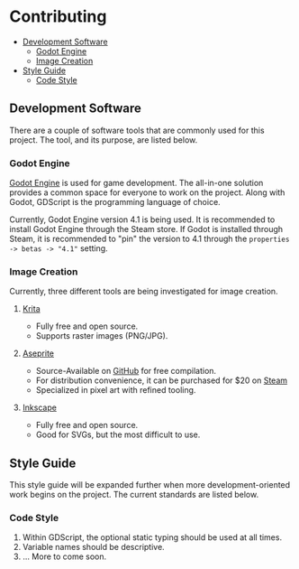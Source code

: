 # Contributing

- [Development Software](#development-software)
    - [Godot Engine](#godot-engine)
    - [Image Creation](#image-creation)
- [Style Guide](#style-guide)
    - [Code Style](#code-style)

## Development Software

There are a couple of software tools that are commonly used for this project. The tool, and its purpose, are listed
below.

### Godot Engine

[Godot Engine](https://godotengine.org/) is used for game development. The all-in-one solution provides a common 
space for everyone to work on the project. Along with Godot, GDScript is the programming language of choice.

Currently, Godot Engine version 4.1 is being used. It is recommended to install Godot Engine through the Steam store.
If Godot is installed through Steam, it is recommended to "pin" the version to 4.1 through the 
`properties -> betas -> "4.1"` setting.

### Image Creation

Currently, three different tools are being investigated for image creation.

1. [Krita](https://krita.org/en/)

    - Fully free and open source.
    - Supports raster images (PNG/JPG).

2. [Aseprite](https://www.aseprite.org/)

    - Source-Available on [GitHub](https://github.com/aseprite/aseprite) for free compilation.
    - For distribution convenience, it can be purchased for $20 on
        [Steam](https://store.steampowered.com/app/431730/Aseprite/)
    - Specialized in pixel art with refined tooling.

3. [Inkscape](https://inkscape.org/)

    - Fully free and open source.
    - Good for SVGs, but the most difficult to use.

## Style Guide

This style guide will be expanded further when more development-oriented work begins on the project. The current
standards are listed below.

### Code Style

1. Within GDScript, the optional static typing should be used at all times.
2. Variable names should be descriptive.
3. ... More to come soon.

